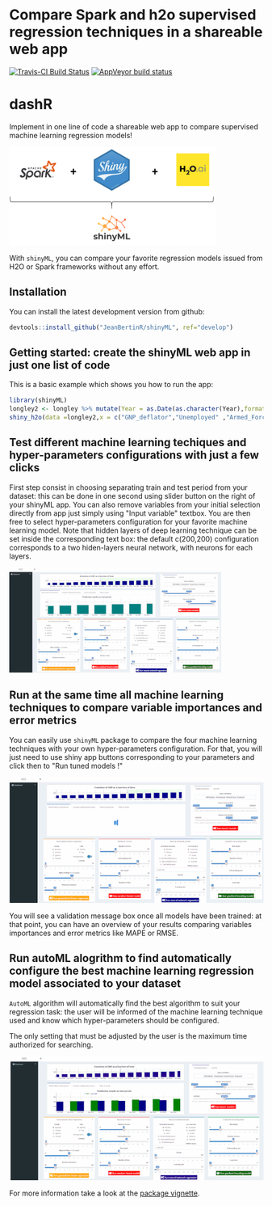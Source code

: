 Compare Spark and h2o supervised regression techniques in a shareable web app
================

[![Travis-CI Build Status](https://travis-ci.org/JeanBertinR/shinyML.svg?branch=master)](https://travis-ci.org/JeanBertinR/shinyML) [![AppVeyor build status](https://ci.appveyor.com/api/projects/status/github/JeanBertinR/shinyML?branch=master&svg=true)](https://ci.appveyor.com/project/JeanBertinR/shinyML)

dashR
=====

Implement in one line of code a shareable web app to compare supervised machine learning regression models!

![Introduction of shinyML](vignettes/shinyML.png)

With `shinyML`, you can compare your favorite regression models issued from H2O or Spark frameworks without any effort.

Installation
------------

You can install the latest development version from github:

``` r
devtools::install_github("JeanBertinR/shinyML", ref="develop")
```

Getting started: create the shinyML web app in just one list of code
--------------------------------------------------------------------

This is a basic example which shows you how to run the app:

``` r
library(shinyML)
longley2 <- longley %>% mutate(Year = as.Date(as.character(Year),format = "%Y"))
shiny_h2o(data =longley2,x = c("GNP_deflator","Unemployed" ,"Armed_Forces","Employed"),y = "GNP",date_column = "Year",share_app = TRUE,port = 3951)
```

Test different machine learning techiques and hyper-parameters configurations with just a few clicks
----------------------------------------------------------------------------------------------------

First step consist in choosing separating train and test period from your dataset: this can be done in one second using slider button on the right of your shinyML app. You can also remove variables from your initial selection directly from app just simply using "Input variable" textbox. You are then free to select hyper-parameters configuration for your favorite machine learning model.
Note that hidden layers of deep learning technique can be set inside the corresponding text box: the default c(200,200) configuration corresponds to a two hiden-layers neural network, with neurons for each layers.

![An example of output of shinyML](vignettes/one_model.gif)

Run at the same time all machine learning techniques to compare variable importances and error metrics
------------------------------------------------------------------------------------------------------

You can easily use `shinyML` package to compare the four machine learning techniques with your own hyper-parameters configuration. For that, you will just need to use shiny app buttons corresponding to your parameters and click then to "Run tuned models !"

![Run all models at the same time with your custom configuration](vignettes/all_models.gif)

You will see a validation message box once all models have been trained: at that point, you can have an overview of your results comparing variables importances and error metrics like MAPE or RMSE.

Run autoML alogrithm to find automatically configure the best machine learning regression model associated to your dataset
--------------------------------------------------------------------------------------------------------------------------

`AutoML` algorithm will automatically find the best algorithm to suit your regression task: the user will be informed of the machine learning technique used and know which hyper-parameters should be configured.

The only setting that must be adjusted by the user is the maximum time authorized for searching.

![Run autoML algorithm to compare machine learning techniques](vignettes/auto_ML.gif)

For more information take a look at the [package vignette](vignettes/shinyML.Rmd).
